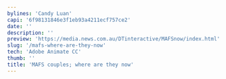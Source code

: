 ```yaml
---
bylines: 'Candy Luan'
capi: '6f98131846e3f1eb93a4211ecf757ce2'
date: ''
description: ''
preview: 'https://media.news.com.au/DTinteractive/MAFSnow/index.html'
slug: '/mafs-where-are-they-now'
tech: 'Adobe Animate CC'
thumb: ''
title: 'MAFS couples; where are they now'
---
```

